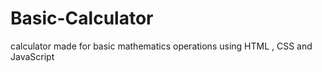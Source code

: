 # Basic-Calculator
calculator made for basic mathematics operations using HTML , CSS and JavaScript
